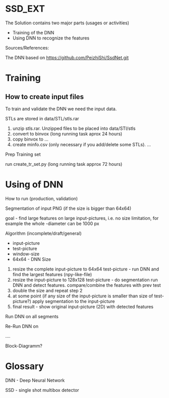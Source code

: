 # SSD_EXT

The Solution contains two major parts (usages or activities)

- Training of the DNN
- Using DNN to recognize the features


Sources/References:

The DNN based on https://github.com/PeizhiShi/SsdNet.git



# Training


## How to create input files

To train and validate the DNN we need the input data. 

STLs are stored in data/STL/stls.rar

1. unzip stls.rar. Unzipped files to be placed into data/STl/stls
2. convert to binvox   (long running task aprox 24 hours)
3. copy binvox to ...
4. create minfo.csv  (only necessary if you add/delete some STLs). 
...
   
Prep Training set

run create_tr_set.py  (long running task approx 72 hours)


# Using of DNN

How to run (production, validation)

 Segmentation of input PNG (if the size is bigger than 64x64)

 goal  - find large features on large input-pictures, i.e. no size limitation, for example the whole -diameter can be 1000 px


 Algorithm (incomplete/draft/general)

 * input-picture
 * test-picture
 * window-size
 * 64x64 - DNN Size

 1. resize the complete input-picture to 64x64 test-picture - run DNN and find the largest features (npy-like-file)
 2. resize the input-picture to 128x128 test-picture - do segmentation run DNN and detect features. compare/combine the features with prev test
 3. double the size and repeat step 2
 4. at some point (if any size of the input-picture is smaller than size of test-picture?) apply segmentation to the input-picture
 5. final result - show original input-picture (2D) with detected features

 Run DNN on all segments

 Re-Run DNN on 

....

 Block-Diagramm?




# Glossary

DNN - Deep Neural Network

SSD - single shot multibox detector
